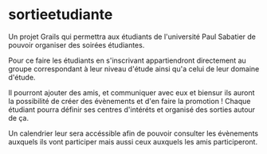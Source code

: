 sortieetudiante
===============

Un projet Grails qui permettra aux étudiants de l'université Paul Sabatier de pouvoir organiser des soirées étudiantes.

Pour ce faire les étudiants en s'inscrivant appartiendront directement au groupe correspondant à leur niveau d'étude ainsi
qu'a celui de leur domaine d'étude.

Il pourront ajouter des amis, et communiquer avec eux et biensur ils auront la possibilité de créer des évènements et d'en faire la promotion !
Chaque étudiant pourra définir ses centres d'intéréts et organisé des sorties autour de ça. 

Un calendrier leur sera accéssible afin de pouvoir consulter les évènements auxquels ils vont participer mais aussi ceux 
auxquels les amis participeront.